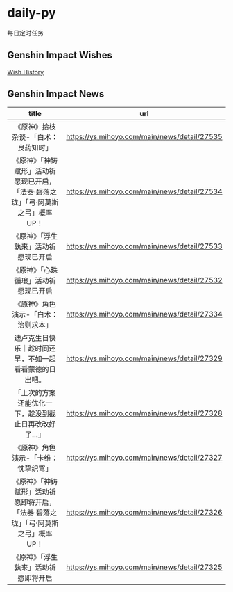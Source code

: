 # daily-py
每日定时任务


## Genshin Impact Wishes
[Wish History](./genshin_impact_wish.md)


## Genshin Impact News

| title | url |
|:---:|:---:|
| 《原神》拾枝杂谈-「白术：良药知时」 | https://ys.mihoyo.com/main/news/detail/27535 |
| 《原神》「神铸赋形」活动祈愿现已开启，「法器·碧落之珑」「弓·阿莫斯之弓」概率UP！ | https://ys.mihoyo.com/main/news/detail/27534 |
| 《原神》「浮生孰来」活动祈愿现已开启 | https://ys.mihoyo.com/main/news/detail/27533 |
| 《原神》「心珠循琅」活动祈愿现已开启 | https://ys.mihoyo.com/main/news/detail/27532 |
| 《原神》角色演示-「白术：治则求本」 | https://ys.mihoyo.com/main/news/detail/27334 |
| 迪卢克生日快乐｜趁时间还早，不如一起看看蒙德的日出吧。 | https://ys.mihoyo.com/main/news/detail/27329 |
| 「上次的方案还能优化一下，趁没到截止日再改改好了…」 | https://ys.mihoyo.com/main/news/detail/27328 |
| 《原神》角色演示-「卡维：忱挚织穹」 | https://ys.mihoyo.com/main/news/detail/27327 |
| 《原神》「神铸赋形」活动祈愿即将开启，「法器·碧落之珑」「弓·阿莫斯之弓」概率UP！ | https://ys.mihoyo.com/main/news/detail/27326 |
| 《原神》「浮生孰来」活动祈愿即将开启 | https://ys.mihoyo.com/main/news/detail/27325 |

